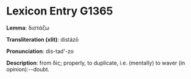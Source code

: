# Lexicon Entry G1365

**Lemma**: διστάζω

**Transliteration (xlit)**: distázō

**Pronunciation**: dis-tad'-zo

**Description**:
from δίς; properly, to duplicate, i.e. (mentally) to waver (in opinion):--doubt.
